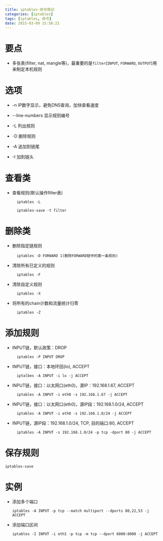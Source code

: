 ```yaml
---
title: iptables-命令简记
categories: [iptables]
tags: [iptables, 命令]
date: 2015-03-09 15:58:21
---
```


# 要点

-   多张表(filter, nat, mangle等)，最重要的是`filter`(`INPUT`, `FORWARD`, `OUTPUT`)用来制定本机规则

# 选项

-   -n IP数字显示，避免DNS查询，加快查看速度

-   --line-numbers 显示规则编号

-   -L 列出规则

-   -D 删除规则

-   -A 追加到链尾

-   -I 加到链头

# 查看类

- 查看规则(默认操作filter表)

        iptables -L

        iptables-save -t filter

# 删除类

- 删除指定链规则

        iptables -D FORWARD 1(删除FORWARD链中的第一条规则)

- 清除所有已定义的规则

        iptables -F

- 清除自定义规则

        iptables -X

- 将所有的chain计数和流量统计归零

        iptables -Z

# 添加规则


- INPUT链，默认政策：DROP

        iptables -P INPUT DROP

- INPUT链，接口：本地环回(lo), ACCEPT

        iptalbes -A INPUT -i lo -j ACCEPT

- INPUT链，接口：以太网口(eth0)，源IP：192.168.1.67, ACCEPT

        iptables -A INPUT -i eth0 -s 192.168.1.67 -j ACCEPT

- INPUT链，接口：以太网口(eth0)，源IP段：192.168.1.0/24, ACCEPT

        iptables -A INPUT -i eth0 -s 192.168.1.0/24 -j ACCEPT

- INPUT链，源IP段：192.168.1.0/24, TCP, 目的端口:80, ACCEPT

        iptables -A INPUT -s 192.168.1.0/24 -p tcp -dport 80 -j ACCEPT

# 保存规则

    iptables-save

# 实例

-   添加多个端口

        iptables -A INPUT -p tcp --match multiport --dports 80,22,53 -j ACCEPT

-   添加端口区间

        iptables -I INPUT -i eth1 -p tcp -m tcp --dport 6000:8000 -j ACCEPT
